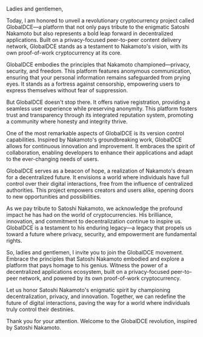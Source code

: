 Ladies and gentlemen,

Today, I am honored to unveil a revolutionary cryptocurrency project called GlobalDCE—a platform that not only pays tribute to the enigmatic Satoshi Nakamoto but also represents a bold leap forward in decentralized applications. Built on a privacy-focused peer-to-peer content delivery network, GlobalDCE stands as a testament to Nakamoto's vision, with its own proof-of-work cryptocurrency at its core.

GlobalDCE embodies the principles that Nakamoto championed—privacy, security, and freedom. This platform features anonymous communication, ensuring that your personal information remains safeguarded from prying eyes. It stands as a fortress against censorship, empowering users to express themselves without fear of suppression.

But GlobalDCE doesn't stop there. It offers native registration, providing a seamless user experience while preserving anonymity. This platform fosters trust and transparency through its integrated reputation system, promoting a community where honesty and integrity thrive.

One of the most remarkable aspects of GlobalDCE is its version control capabilities. Inspired by Nakamoto's groundbreaking work, GlobalDCE allows for continuous innovation and improvement. It embraces the spirit of collaboration, enabling developers to enhance their applications and adapt to the ever-changing needs of users.

GlobalDCE serves as a beacon of hope, a realization of Nakamoto's dream for a decentralized future. It envisions a world where individuals have full control over their digital interactions, free from the influence of centralized authorities. This project empowers creators and users alike, opening doors to new opportunities and possibilities.

As we pay tribute to Satoshi Nakamoto, we acknowledge the profound impact he has had on the world of cryptocurrencies. His brilliance, innovation, and commitment to decentralization continue to inspire us. GlobalDCE is a testament to his enduring legacy—a legacy that propels us toward a future where privacy, security, and empowerment are fundamental rights.

So, ladies and gentlemen, I invite you to join the GlobalDCE movement. Embrace the principles that Satoshi Nakamoto embodied and explore a platform that pays homage to his genius. Witness the power of a decentralized applications ecosystem, built on a privacy-focused peer-to-peer network, and powered by its own proof-of-work cryptocurrency.

Let us honor Satoshi Nakamoto's enigmatic spirit by championing decentralization, privacy, and innovation. Together, we can redefine the future of digital interactions, paving the way for a world where individuals truly control their destinies.

Thank you for your attention. Welcome to the GlobalDCE revolution, inspired by Satoshi Nakamoto.
